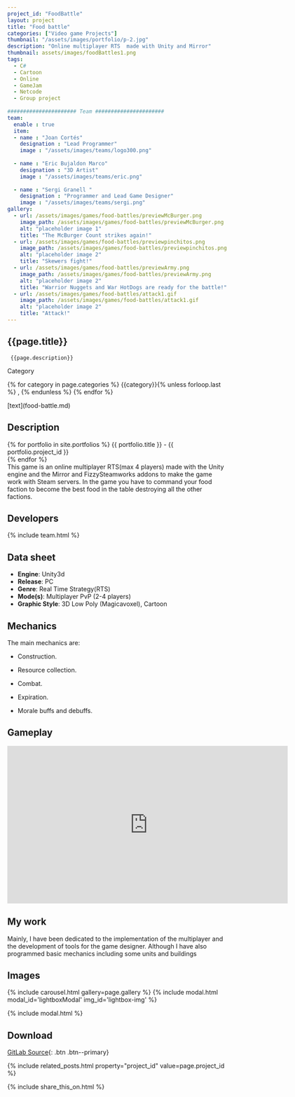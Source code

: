 ```yaml
---
project_id: "FoodBattle"
layout: project
title: "Food battle"
categories: ["Video game Projects"]
thumbnail: "/assets/images/portfolio/p-2.jpg"
description: "Online multiplayer RTS  made with Unity and Mirror"
thumbnail: assets/images/foodBattles1.png
tags:
  - C#
  - Cartoon
  - Online
  - GameJam
  - Netcode
  - Group project
 
###################### Team ######################
team:
  enable : true
  item:
  - name : "Joan Cortés"
    designation : "Lead Programmer"
    image : "/assets/images/teams/logo300.png"
    
  - name : "Eric Bujaldon Marco"
    designation : "3D Artist"
    image : "/assets/images/teams/eric.png"
    
  - name : "Sergi Granell "
    designation : "Programmer and Lead Game Designer"
    image : "/assets/images/teams/sergi.png"
gallery:
  - url: /assets/images/games/food-battles/previewMcBurger.png
    image_path: /assets/images/games/food-battles/previewMcBurger.png
    alt: "placeholder image 1"
    title: "The McBurger Count strikes again!"
  - url: /assets/images/games/food-battles/previewpinchitos.png
    image_path: /assets/images/games/food-battles/previewpinchitos.png
    alt: "placeholder image 2"
    title: "Skewers fight!"
  - url: /assets/images/games/food-battles/previewArmy.png
    image_path: /assets/images/games/food-battles/previewArmy.png
    alt: "placeholder image 2"
    title: "Warrior Nuggets and War HotDogs are ready for the battle!"
  - url: /assets/images/games/food-battles/attack1.gif
    image_path: /assets/images/games/food-battles/attack1.gif
    alt: "placeholder image 2"
    title: "Attack!"
---
```


 <!--Title and desription. -->
<div class="col-lg-8 text-center" markdown=1>

## {{page.title}}

     {{page.description}}

</div>
 <!-- <div class="row">-->

  <div class="col-lg-12 text-center">
   <p class="text-color font-weight-bold mb-2">Category</p>
   <p>{% for category in page.categories %} {{category}}{% unless forloop.last %} , {% endunless %} {% endfor %}</p>
  </div>
   <!--<div class="col-lg-12 text-center">
   <p class="text-color font-weight-bold mb-2">Si se quieren poner mas tags en rojo</p>
   <p>aqui habia algo?</p> -->
  <!--</div>-->[text](food-battle.md)
</div>

<div class="col-lg-8 text-center" markdown=1>

## Description
{% for portfolio in site.portfolios %}
  {{ portfolio.title }} - {{ portfolio.project_id }}<br>
{% endfor %}  
 This game is an online multiplayer RTS(max 4 players)  made with the Unity engine and the Mirror and FizzySteamworks addons to make the game work with Steam servers.
 In the game you have to command your food faction to become the best food in the table destroying all the other factions.
</div>

<div class="col-lg-8 text-center" markdown=1>

## Developers

{% include team.html %}

## Data sheet

* **Engine**: Unity3d
* **Release**: PC
* **Genre**: Real Time Strategy(RTS)
* **Mode(s)**: Multiplayer PvP (2-4 players)
* **Graphic Style**: 3D Low Poly (Magicavoxel), Cartoon

</div>

<div class="col-lg-8 text-center" markdown=1>

## Mechanics

The main mechanics are:

* Construction.
* Resource collection.
* Combat.
* Expiration.
* Morale buffs and debuffs.

  </div>

## Gameplay

<div class="col-lg-12 text-center" markdown=1>
 <iframe width="640" height="360" src="https://drive.google.com/file/d/1pIRTbpWstjJ8MoKduW5ypt_UIMwg-sko/preview?usp=sharing" frameborder="0" allowfullscreen></iframe>
</div>

<div class="col-lg-12 text-center" markdown=1>

## My work

Mainly, I have been dedicated to the implementation of the multiplayer and the development of tools for the game designer. Although I have also programmed basic mechanics including some units and buildings

## Images
  
   {% include carousel.html gallery=page.gallery %}
{% include modal.html modal_id='lightboxModal' img_id='lightbox-img' %}


 {% include modal.html %}



## Download

 [GitLab Source](https://gitlab.com/EvilHack/RTSeadosProject){: .btn .btn--primary}

</div>

<div class="col-lg-12 text-center" markdown=1>

 
</div>
{% include related_posts.html property="project_id" value=page.project_id %}


 {% include share_this_on.html %}
